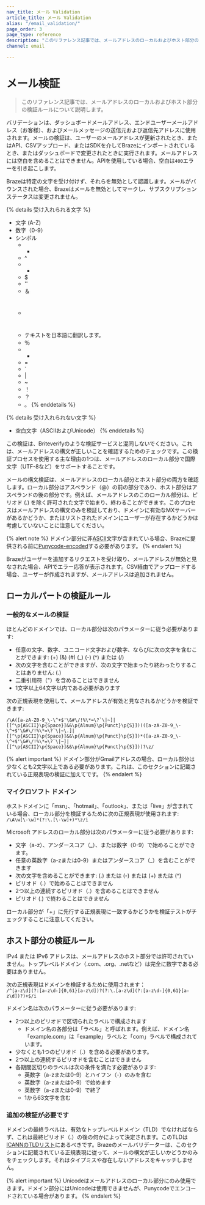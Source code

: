 ```yaml
---
nav_title: メール Validation 
article_title: メール Validation
alias: "/email_validation/"
page_order: 3
page_type: reference
description: "このリファレンス記事では、メールアドレスのローカルおよびホスト部分の検証ルールについて説明します。"
channel: email

---
```


# メール検証

> このリファレンス記事では、メールアドレスのローカルおよびホスト部分の検証ルールについて説明します。

バリデーションは、ダッシュボードメールアドレス、エンドユーザーメールアドレス（お客様）、およびメールメッセージの送信元および返信先アドレスに使用されます。メールの検証は、ユーザーのメールアドレスが更新されたとき、またはAPI、CSVアップロード、またはSDKを介してBrazeにインポートされているとき、またはダッシュボードで変更されたときに実行されます。メールアドレスには空白を含めることはできません。APIを使用している場合、空白は`400`エラーを引き起こします。

Brazeは特定の文字を受け付けず、それらを無効として認識します。メールがバウンスされた場合、Brazeはメールを無効としてマークし、サブスクリプションステータスは変更されません。  

{% details 受け入れられる文字 %}
- 文字 (A-Z)
- 数字（0-9）
- シンボル
	- -
	- ^
	- +
	- $
	- ''
	- ＆
	- #
	- テキストを日本語に翻訳します。
	- ％
	- *
	- =
	- \`
	- \|
	- ~
	- ！
	- ？
	- 。
{% enddetails %}

{% details 受け入れられない文字 %}
- 空白文字（ASCIIおよびUnicode）
{% enddetails %}

この検証は、Briteverifyのような検証サービスと混同しないでください。これは、メールアドレスの構文が正しいことを確認するためのチェックです。この検証プロセスを使用する主な理由の1つは、メールアドレスのローカル部分で国際文字（UTF-8など）をサポートすることです。

メールの構文検証は、メールアドレスのローカル部分とホスト部分の両方を確認します。ローカル部分はアスペランド（@）の前の部分であり、ホスト部分はアスペランドの後の部分です。例えば、メールアドレスのこのローカル部分は、ピリオド (.) を除く許可された文字で始まり、終わることができます。このプロセスはメールアドレスの構文のみを検証しており、ドメインに有効なMXサーバーがあるかどうか、またはリストされたドメインにユーザーが存在するかどうかは考慮していないことに注意してください。

{% alert note %}
ドメイン部分に非[ASCII](https://en.wikipedia.org/wiki/ASCII)文字が含まれている場合、Brazeに提供される前に[Punycode-encoded](https://www.punycoder.com/)する必要があります。
{% endalert %}

Brazeがユーザーを追加するリクエストを受け取り、メールアドレスが無効と見なされた場合、APIでエラー応答が表示されます。CSV経由でアップロードする場合、ユーザーが作成されますが、メールアドレスは追加されません。

## ローカルパートの検証ルール

### 一般的なメールの検証

ほとんどのドメインでは、ローカル部分は次のパラメーターに従う必要があります:
- 任意の文字、数字、ユニコード文字および数字、ならびに次の文字を含むことができます: (+) (&) (#) (_) (-) (^) または (/)
- 次の文字を含むことができますが、次の文字で始まったり終わったりすることはありません: (.)
- 二重引用符（"）を含めることはできません
- 1文字以上64文字以内である必要があります


次の正規表現を使用して、メールアドレスが有効と見なされるかどうかを検証できます:
```
/\A([a-zA-Z0-9_\-\^+$'\&#\/!%\*=\?`\|~]|[[^\p{ASCII}\p{Space}]&&\p{Alnum}\p{Punct}\p{S}])(([a-zA-Z0-9_\-\^+$'\&#\/!%\*=\?`\|~\.]|[[^\p{ASCII}\p{Space}]&&\p{Alnum}\p{Punct}\p{S}])*([a-zA-Z0-9_\-\^+$'\&#\/!%\*=\?`\|~]|[[^\p{ASCII}\p{Space}]&&\p{Alnum}\p{Punct}\p{S}]))?\z/
```

{% alert important %}
ドメイン部分がGmailアドレスの場合、ローカル部分は少なくとも2文字以上である必要があります。これは、このセクションに記載されている正規表現の検証に加えてです。
{% endalert %}

### マイクロソフト ドメイン

ホストドメインに「msn」、「hotmail」、「outlook」、または「live」が含まれている場合、ローカル部分を検証するために次の正規表現が使用されます: `/\A\w[\-\w]*(?:\.[\-\w]+)*\z/i`

Microsoft アドレスのローカル部分は次のパラメーターに従う必要があります:

- 文字（a-z）、アンダースコア（_）、または数字（0-9）で始めることができます。  
- 任意の英数字（a-zまたは0-9）またはアンダースコア（_）を含むことができます
- 次の文字を含めることができます: (.) または (-) または (+) または (^)
- ピリオド（.）で始めることはできません
- 2つ以上の連続するピリオド（.）を含めることはできません
- ピリオド (.) で終わることはできません

ローカル部分が「+」に先行する正規表現に一致するかどうかを検証テストがチェックすることに注意してください。

## ホスト部分の検証ルール

IPv4 または IPv6 アドレスは、メールアドレスのホスト部分では許可されていません。トップレベルドメイン（.com、.org、.netなど）は完全に数字である必要はありません。

次の正規表現はドメインを検証するために使用されます：<br>
`/^[a-z\d](?:[a-z\d-]{0,61}[a-z\d])?(?:\.[a-z\d](?:[a-z\d-]{0,61}[a-z\d])?)+$/i`

ドメイン名は次のパラメーターに従う必要があります:

- 2つ以上のピリオドで区切られたラベルで構成されます
	- ドメイン名の各部分は「ラベル」と呼ばれます。例えば、ドメイン名「example.com」は「example」ラベルと「com」ラベルで構成されています。
- 少なくとも1つのピリオド（.）を含める必要があります。
- 2つ以上の連続するピリオドを含むことはできません
- 各期間区切りのラベルは次の条件を満たす必要があります:
	- 英数字（a-zまたは0-9）とハイフン（-）のみを含む
	- 英数字（a-zまたは0-9）で始めます
	- 英数字（a-zまたは0-9）で終了
	- 1から63文字を含む

### 追加の検証が必要です

ドメインの最終ラベルは、有効なトップレベルドメイン（TLD）でなければならず、これは最終ピリオド（.）の後の何かによって決定されます。このTLDは[ICANNのTLDリスト][2]にあるべきです。Brazeのメールバリデーターは、このセクションに記載されている正規表現に従って、メールの構文が正しいかどうかのみをチェックします。それはタイプミスや存在しないアドレスをキャッチしません。

{% alert important %}
Unicodeはメールアドレスのローカル部分にのみ使用できます。ドメイン部分にはUnicodeは使用できませんが、Punycodeでエンコードされている場合があります。
{% endalert %}

[2]: https://data.iana.org/TLD/tlds-alpha-by-domain.txt
